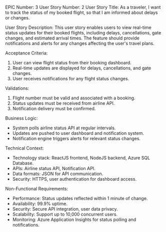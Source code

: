 EPIC Number: 3
User Story Number: 2
User Story Title: As a traveler, I want to track the status of my booked flight, so that I am informed about delays or changes.

User Story Description: This user story enables users to view real-time status updates for their booked flights, including delays, cancellations, gate changes, and estimated arrival times. The feature should provide notifications and alerts for any changes affecting the user's travel plans.

Acceptance Criteria:
1. User can view flight status from their booking dashboard.
2. Real-time updates are displayed for delays, cancellations, and gate changes.
3. User receives notifications for any flight status changes.

Validations:
1. Flight number must be valid and associated with a booking.
2. Status updates must be received from airline API.
3. Notification delivery must be confirmed.

Business Logic:
- System polls airline status API at regular intervals.
- Updates are pushed to user dashboard and notification system.
- Notification engine triggers alerts for relevant status changes.

Technical Context:
- Technology stack: ReactJS frontend, NodeJS backend, Azure SQL Database.
- APIs: Airline status API, Notification API.
- Data formats: JSON for API communication.
- Security: HTTPS, user authentication for dashboard access.

Non-Functional Requirements:
- Performance: Status updates reflected within 1 minute of change.
- Availability: 99.9% uptime.
- Security: Secure API integration, user data privacy.
- Scalability: Support up to 10,000 concurrent users.
- Monitoring: Azure Application Insights for status polling and notifications.